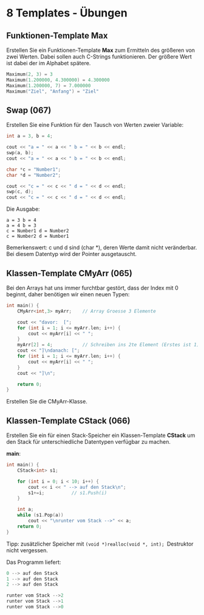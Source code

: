 # 8 Templates - Übungen

## Funktionen-Template Max

Erstellen Sie ein Funktionen-Template **Max** zum Ermitteln des größeren von zwei Werten. Dabei sollen auch C-Strings funktionieren. Der größere Wert ist dabei der im Alphabet spätere.

```c++
Maximum(2, 3) = 3
Maximum(1.200000, 4.300000) = 4.300000
Maximum(1.200000, 7) = 7.000000
Maximum("Ziel", "Anfang") = "Ziel"
```

## Swap (067)

Erstellen Sie eine Funktion für den Tausch von Werten zweier Variable:

```c++
int a = 3, b = 4;

cout << "a = " << a << " b = " << b << endl;
swp(a, b);
cout << "a = " << a << " b = " << b << endl;

char *c = "Number1";
char *d = "Number2";

cout << "c = " << c << " d = " << d << endl;
swp(c, d);
cout << "c = " << c << " d = " << d << endl;
```

Die Ausgabe:

```
a = 3 b = 4
a = 4 b = 3
c = Number1 d = Number2
c = Number2 d = Number1
```

Bemerkenswert: c und d sind (char *), deren Werte damit nicht veränderbar. Bei diesem Datentyp wird der Pointer ausgetauscht.

## Klassen-Template CMyArr (065)

Bei den Arrays hat uns immer furchtbar gestört, dass der Index mit 0 beginnt, daher benötigen wir einen neuen Typen:

```c++
int main() {
    CMyArr<int,3> myArr;	// Array Groesse 3 Elemente

    cout << "davor:  [";
    for (int i = 1; i <= myArr.len; i++) {
        cout << myArr[i] << " ";
    }
    myArr[2] = 4;			// Schreiben ins 2te Element (Erstes ist 1)
    cout << "]\ndanach: [";
    for (int i = 1; i <= myArr.len; i++) {
        cout << myArr[i] << " ";
    }
    cout << "]\n";

    return 0;
}
```

Erstellen Sie die CMyArr-Klasse.

## Klassen-Template CStack (066)

Erstellen Sie ein für einen Stack-Speicher ein Klassen-Template **CStack** um den Stack für unterschiedliche Datentypen verfügbar zu machen.

**main**:

```c++
int main() {
    CStack<int> s1;

    for (int i = 0; i < 10; i++) {
        cout << i << " --> auf den Stack\n";
        s1+=i;          // s1.Push(i)
    }

    int a;
    while (s1.Pop(a))
        cout << "\nrunter vom Stack -->" << a;
    return 0;
}
```

Tipp: zusätzlicher Speicher mit `(void *)realloc(void *, int); `Destruktor nicht vergessen.

Das Programm liefert:

```c++
0 --> auf den Stack
1 --> auf den Stack
2 --> auf den Stack

runter vom Stack -->2
runter vom Stack -->1
runter vom Stack -->0
```

